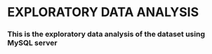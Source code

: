 # EXPLORATORY DATA ANALYSIS
### This is the exploratory data analysis of the dataset using MySQL server
